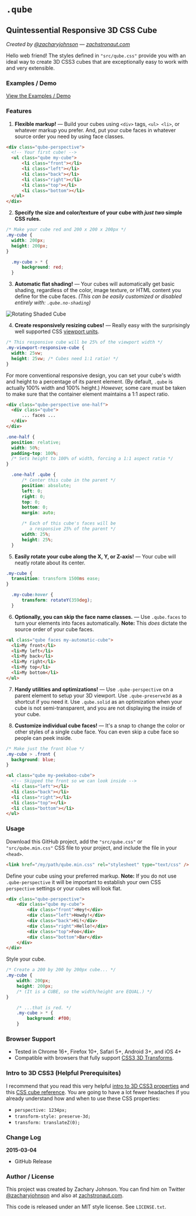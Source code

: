 # `.qube`

## Quintessential Responsive 3D CSS Cube

_Created by [@zacharyjohnson](http://twitter.com/zacharyjohnson) &mdash; [zachstronaut.com](http://www.zachstronaut.com/)_

Hello web friend! The styles defined in `"src/qube.css"` provide you with an ideal way to create 3D CSS3 cubes that are exceptionally easy to work with and very extensible.

### Examples / Demo

[View the Examples / Demo](https://zachstronaut.github.io/quintessential-css-cube/)

### Features

1.  **Flexible markup!** &mdash; Build your cubes using `<div>` tags, `<ul> <li>`, or whatever markup you prefer.  And, put your cube faces in whatever source order you need by using face classes.

  ```html
  <div class="qube-perspective">
  	<!-- Your first cube! -->
  	<ul class="qube my-cube">
  		<li class="front"></li>
  		<li class="left"></li>
  		<li class="back"></li>
  		<li class="right"></li>
  		<li class="top"></li>
  		<li class="bottom"></li>
  	</ul>
  </div>
  ```

2.  **Specify the size and color/texture of your cube with _just two_ simple CSS rules.**

  ```css
  /* Make your cube red and 200 x 200 x 200px */
  .my-cube {
  	width: 200px;
  	height: 200px;
  }

  	.my-cube > * {
  		background: red;
  	}
  ```

3.  **Automatic flat shading!** &mdash; Your cubes will automatically get basic shading, regardless of the color, image texture, or HTML content you define for the cube faces. _(This can be easily customized or disabled entirely with: `.qube.no-shading`)_

  ![Rotating Shaded Cube](http://zachstronaut.github.io/quintessential-css-cube/images/brick-shaded.gif)

4.  **Create responsively resizing cubes!** &mdash; Really easy with the surprisingly well supported CSS [viewport units](http://caniuse.com/#search=viewport%20unit).

  ```css
  /* This responsive cube will be 25% of the viewport width */
  .my-viewport-responsive-cube {
  	width: 25vw;
  	height: 25vw; /* Cubes need 1:1 ratio! */
  }
  ```

  For more conventional responsive design, you can set your cube's width and height to a percentage of its parent element.  (By default, `.qube` is actually 100% width and 100% height.) _However,_ some care must be taken to make sure that the container element maintains a 1:1 aspect ratio.

  ```html
  <div class="qube-perspective one-half">
  	<div class="qube">
  		... faces ...
  	</div>
  </div>
  ```

  ```css
  .one-half {
  	position: relative;
  	width: 50%;
  	padding-top: 100%;
  	/* Sets height to 100% of width, forcing a 1:1 aspect ratio */
  }
  
  	.one-half .qube {
  		/* Center this cube in the parent */
  		position: absolute;
  		left: 0;
  		right: 0;
  		top: 0;
  		bottom: 0;
  		margin: auto;

  		/* Each of this cube's faces will be
  		   a responsive 25% of the parent */
  		width: 25%;
  		height: 25%;
  	}
  ```

5.  **Easily rotate your cube along the X, Y, or Z-axis!** &mdash; Your cube will neatly rotate about its center.

  ```css
  .my-cube {
  	transition: transform 1500ms ease;
  }
  
  	.my-cube:hover {
  		transform: rotateY(359deg);
  	}
  ```

6.  **Optionally, you can skip the face name classes.** &mdash; Use `.qube.faces` to turn your elements into faces automatically. **Note:** This _does_ dictate the source order of your cube faces.

  ```html
  <ul class="qube faces my-automatic-cube">
  	<li>My front</li>
  	<li>My left</li>
  	<li>My back</li>
  	<li>My right</li>
  	<li>My top</li>
  	<li>My bottom</li>
  </ul>
  ```

7.  **Handy utilities and optimizations!** &mdash; Use `.qube-perspective` on a parent element to setup your 3D viewport. Use `.qube-preserve3d` as a shortcut if you need it.  Use `.qube.solid` as an optimization when your cube is not semi-transparent, and you are not displaying the inside of your cube.

8.  **Customize individual cube faces!** &mdash; It's a snap to change the color or other styles of a single cube face. You can even skip a cube face so people can peek inside.

  ```css
  /* Make just the front blue */
  .my-cube > .front {
  	background: blue;
  }
  ```

  ```html
  <ul class="qube my-peekaboo-cube">
  	<!-- Skipped the front so we can look inside -->
  	<li class="left"></li>
  	<li class="back"></li>
  	<li class="right"></li>
  	<li class="top"></li>
  	<li class="bottom"></li>
  </ul>
  ```

### Usage

Download this GitHub project, add the `"src/qube.css"` or `"src/qube.min.css"` CSS file to your project, and include the file in your `<head>`.

```html
<link href="/my/path/qube.min.css" rel="stylesheet" type="text/css" />
```

Define your cube using your preferred markup. **Note:** If you do not use `.qube-perspective` it will be important to establish your own CSS `perspective` settings or your cubes will look flat.

```html
<div class="qube-perspective">
	<div class="qube my-cube">
		<div class="front">Hey!</div>
		<div class="left">Howdy!</div>
		<div class="back">Hi!</div>
		<div class="right">Hello!</div>
		<div class="top">Foo</div>
		<div class="bottom">Bar</div>
	</div>
</div>
```

Style your cube.

```css
/* Create a 200 by 200 by 200px cube... */
.my-cube {
	width: 200px;
	height: 200px;
	/* (It is a CUBE, so the width/height are EQUAL.) */
}

	/* ...that is red. */
	.my-cube > * {
		background: #f00;
	}
```

### Browser Support

*  Tested in Chrome 16+, Firefox 10+, Safari 5+, Android 3+, and iOS 4+
*  Compatible with browsers that fully support [CSS3 3D Transforms](http://caniuse.com/#search=3d%20transform).

### Intro to 3D CSS3 (Helpful Prerequisites)

I recommend that you read this very helpful [intro to 3D CSS3 properties](http://24ways.org/2010/intro-to-css-3d-transforms) and this [CSS cube reference](http://desandro.github.io/3dtransforms/docs/cube.html).  You are going to have a lot fewer headaches if you already understand how and when to use these CSS properties:

*  `perspective: 1234px;`
*  `transform-style: preserve-3d;`
*  `transform: translateZ(0);`

### Change Log

**2015-03-04**  
*  GitHub Release

### Author / License ##

This project was created by Zachary Johnson. You can find him on Twitter [@zacharyjohnson](http://twitter.com/zacharyjohnson) and also at [zachstronaut.com](http://www.zachstronaut.com/).

This code is released under an MIT style license.  See `LICENSE.txt`.
